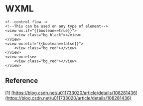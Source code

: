 # WXML

```markup
<!--control flow-->
<!--This can be used on any type of element-->
<view wx:if="{{boolean==true}}">
    <view class="bg_black"></view>
</view>
<view wx:elif="{{boolean==false}}">
    <view class="bg_red"></view>
</view>
<view wx:else>
    <view class="bg_red"></view>
</view>
```

## Reference

\[1\] [https://blog.csdn.net/u011733020/article/details/108281436](https://blog.csdn.net/u011733020/article/details/108281436)



